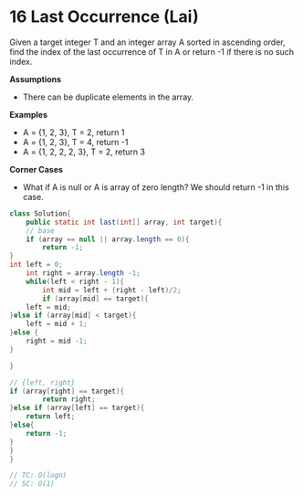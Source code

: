 # 16 Last Occurrence (Lai)

Given a target integer T and an integer array A sorted in ascending order, find the index of the last occurrence of T in A or return -1 if there is no such index.

**Assumptions**

- There can be duplicate elements in the array.

**Examples**

- A = {1, 2, 3}, T = 2, return 1
- A = {1, 2, 3}, T = 4, return -1
- A = {1, 2, 2, 2, 3}, T = 2, return 3

**Corner Cases**

- What if A is null or A is array of zero length? We should return -1 in this case.

```java
class Solution{
	public static int last(int[] array, int target){
	// base
	if (array == null || array.length == 0){
		return -1;
}
int left = 0;
	int right = array.length -1;
	while(left < right - 1){
		int mid = left + (right - left)/2;
		if (array[mid] == target){
	left = mid;
}else if (array[mid] < target){
	left = mid + 1;
}else {
	right = mid -1;
}

}

// {left, right}
if (array[right] == target){
		return right;
}else if (array[left] == target){
	return left;
}else{
	return -1;
}
} 
}

// TC: O(logn)
// SC: O(1)

```

